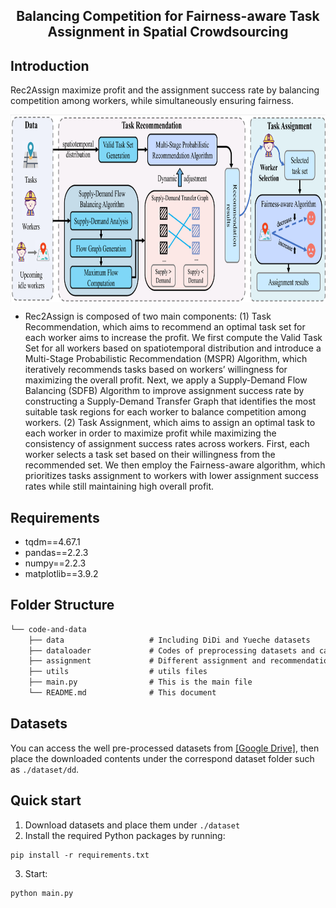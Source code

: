 <div align="center">
  <h2><b> Balancing Competition for Fairness-aware Task Assignment in Spatial Crowdsourcing
 </b></h2>
</div>

## Introduction
Rec2Assign maximize profit and the assignment success rate by balancing competition among workers, while simultaneously ensuring fairness.

<p align="center">
<img src="./images/framework.png" height = "300" alt="" align=center />
</p>

- Rec2Assign is composed of two main components: (1) Task Recommendation, which aims to recommend an optimal task set for each worker aims to increase the profit. We first compute the Valid Task Set for all workers based on spatiotemporal distribution and introduce a Multi-Stage Probabilistic Recommendation (MSPR) Algorithm, which iteratively recommends tasks based on workers’ willingness for maximizing the overall profit. Next, we apply a Supply-Demand Flow Balancing (SDFB) Algorithm to improve assignment success rate by constructing a Supply-Demand Transfer Graph that identifies the most suitable task regions for each worker to balance competition among workers. (2) Task Assignment, which aims to assign an optimal task to each worker in order to maximize profit while maximizing the consistency of assignment success rates across workers. First, each worker selects a task set based on their willingness from the recommended set. We then employ the Fairness-aware algorithm, which prioritizes tasks assignment to workers with lower assignment success rates while still maintaining high overall profit.

## Requirements
- tqdm==4.67.1
- pandas==2.2.3
- numpy==2.2.3
- matplotlib==3.9.2


## Folder Structure

```tex
└── code-and-data
    ├── data                   # Including DiDi and Yueche datasets
    ├── dataloader             # Codes of preprocessing datasets and calculating metrics
    ├── assignment             # Different assignment and recommendation methods
    ├── utils                  # utils files
    ├── main.py                # This is the main file
    └── README.md              # This document
```

## Datasets
You can access the well pre-processed datasets from [[Google Drive]](https://github.com/Yi107/Dataset-for-PCOM), then place the downloaded contents under the correspond dataset folder such as `./dataset/dd`.

## Quick start
1. Download datasets and place them under `./dataset`
2. Install the required Python packages by running:
  ```
  pip install -r requirements.txt
  ```
3. Start:

```
python main.py
```
